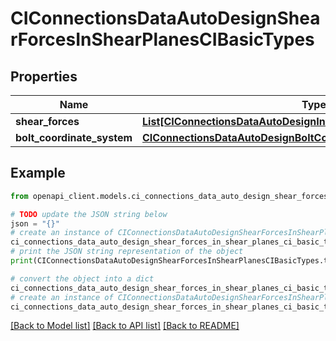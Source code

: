 # CIConnectionsDataAutoDesignShearForcesInShearPlanesCIBasicTypes


## Properties

Name | Type | Description | Notes
------------ | ------------- | ------------- | -------------
**shear_forces** | [**List[CIConnectionsDataAutoDesignInternalShearForcesCIBasicTypes]**](CIConnectionsDataAutoDesignInternalShearForcesCIBasicTypes.md) |  | [optional] 
**bolt_coordinate_system** | [**CIConnectionsDataAutoDesignBoltCoordinateSystemCIBasicTypes**](CIConnectionsDataAutoDesignBoltCoordinateSystemCIBasicTypes.md) |  | [optional] 

## Example

```python
from openapi_client.models.ci_connections_data_auto_design_shear_forces_in_shear_planes_ci_basic_types import CIConnectionsDataAutoDesignShearForcesInShearPlanesCIBasicTypes

# TODO update the JSON string below
json = "{}"
# create an instance of CIConnectionsDataAutoDesignShearForcesInShearPlanesCIBasicTypes from a JSON string
ci_connections_data_auto_design_shear_forces_in_shear_planes_ci_basic_types_instance = CIConnectionsDataAutoDesignShearForcesInShearPlanesCIBasicTypes.from_json(json)
# print the JSON string representation of the object
print(CIConnectionsDataAutoDesignShearForcesInShearPlanesCIBasicTypes.to_json())

# convert the object into a dict
ci_connections_data_auto_design_shear_forces_in_shear_planes_ci_basic_types_dict = ci_connections_data_auto_design_shear_forces_in_shear_planes_ci_basic_types_instance.to_dict()
# create an instance of CIConnectionsDataAutoDesignShearForcesInShearPlanesCIBasicTypes from a dict
ci_connections_data_auto_design_shear_forces_in_shear_planes_ci_basic_types_from_dict = CIConnectionsDataAutoDesignShearForcesInShearPlanesCIBasicTypes.from_dict(ci_connections_data_auto_design_shear_forces_in_shear_planes_ci_basic_types_dict)
```
[[Back to Model list]](../README.md#documentation-for-models) [[Back to API list]](../README.md#documentation-for-api-endpoints) [[Back to README]](../README.md)


